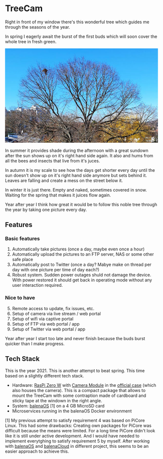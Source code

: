 # TreeCam

Right in front of my window there's this wonderful tree which guides me through the seasons of the year.

In spring I eagerly await the burst of the first buds which will soon cover the whole tree in fresh green.

![This picture was taken right before the buds bursted](img/tree_right_before_spring.jpg)

In summer it provides shade during the afternoon with a great sundown after the sun shows up on it's right hand side again. It also and hums from all the bees and insects that live from it's juces.

In autumn it is my scale to see how the days get shorter every day until the sun doesn't show up on it's right hand side anymore but sets behind it. Leaves are falling and create a mess on the street below it.

In winter it is just there. Empty and naked, sometimes covered in snow. Waiting for the spring that makes it juices flow again.

Year after year I think how great it would be to follow this noble tree through the year by taking one picture every day.

## Features

### Basic features

1. Automatically take pictures (once a day, maybe even once a hour)
2. Automatically upload the pictures to an FTP server, NAS or some other safe place
3. Automatically post to Twitter (once a day? Mabye make on thread per day with one picture per time of day each?)
4. Robust system. Sudden power outages shuld not damage the device. With power restored it should get back in operating mode without any user interaction required.

### Nice to have

5. Remote access to update, fix issues, etc.
6. Setup of camera via live stream / web portal
7. Setup of wifi via captive portal
8. Setup of FTP via web portal / app
9. Setup of Twitter via web portal / app

Year after year I start too late and never finish because the buds burst quicker than I make progress.

## Tech Stack

This is the year 2021. This is another attempt to beat spring. This time based on a slightly different tech stack.

* Hardware: [RasPi Zero W](https://www.raspberrypi.org/products/raspberry-pi-zero-w/) with [Camera Module](https://www.raspberrypi.org/products/camera-module-v2/) in the [official case](https://www.raspberrypi.org/products/raspberry-pi-zero-case/) (which also houses the camera). This is a compact package that allows to mount the TreeCam with some contraption made of cardboard and sticky tape at the windown in the right angle.
* System: [balenaOS](https://www.balena.io/os/) [1] on a 4 GB MicroSD card
* Microservices running in the balenaOS Docker environment

[1] My previous attempt to satisfy requirement 4 was based on PiCore Linux. This had some drawbacks: Creating own packages for PiCore was difficult because the means were limited. For a long time PiCore didn't look like it is still under active development. And I would have needed to implement everytghing to satisfy requirement 5 by myself. After working with [balenaOS](https://www.balena.io/os/) and [balenaCloud](https://www.balena.io/cloud/) in different project, this seems to be an easier approach to achieve this.